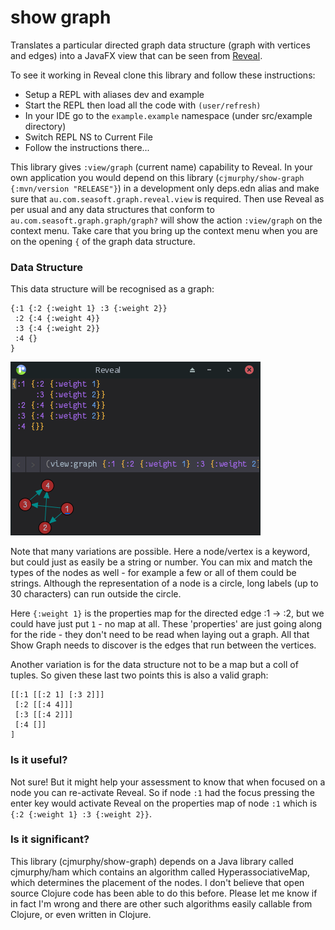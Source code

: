 # show graph
Translates a particular directed graph data structure (graph with vertices and edges) into a JavaFX view that can
be seen from [Reveal](https://vlaaad.github.io/reveal/).

To see it working in Reveal clone this library and follow these instructions:
- Setup a REPL with aliases dev and example
- Start the REPL then load all the code with `(user/refresh)`
- In your IDE go to the `example.example` namespace (under src/example directory)
- Switch REPL NS to Current File
- Follow the instructions there...

This library gives `:view/graph` (current name) capability to Reveal. In your own application you would depend on this 
library (`cjmurphy/show-graph {:mvn/version "RELEASE"}`) in a development only deps.edn alias and make sure that 
`au.com.seasoft.graph.reveal.view` is required. Then use Reveal as per usual and any data structures that conform to 
`au.com.seasoft.graph.graph/graph?` will show the action `:view/graph` on the context menu. Take care that you bring up 
the context menu when you are on the opening `{` of the graph data structure.

### Data Structure

This data structure will be recognised as a graph:

```
{:1 {:2 {:weight 1} :3 {:weight 2}}
 :2 {:4 {:weight 4}}
 :3 {:4 {:weight 2}}
 :4 {}
}
```
![displayed graph](reveal_with_graph.png?raw=true)

Note that many variations are possible. Here a node/vertex is a keyword, but could just as easily be a string or number.
You can mix and match the types of the nodes as well - for example a few or all of them could be strings. Although
the representation of a node is a circle, long labels (up to 30 characters) can run outside the circle. 

Here `{:weight 1}` is the properties map for the directed edge :1 -> :2, but we could have just put `1` - no map at all.
These 'properties' are just going along for the ride - they don't need to be read when laying out a graph. All that 
Show Graph needs to discover is the edges that run between the vertices. 

Another variation is for the data structure not to be a map but a coll of tuples. So given these last two points this 
is also a valid graph:

```
[[:1 [[:2 1] [:3 2]]]
 [:2 [[:4 4]]]
 [:3 [[:4 2]]]
 [:4 []]
]
```

### Is it useful?

Not sure! But it might help your assessment to know that when focused on a node you can re-activate Reveal. So if
node `:1` had the focus pressing the enter key would activate Reveal on the properties map of node `:1` which
is `{:2 {:weight 1} :3 {:weight 2}}`.    

### Is it significant?

This library (cjmurphy/show-graph) depends on a Java library called cjmurphy/ham which contains an algorithm called
HyperassociativeMap, which determines the placement of the nodes. I don't believe that open source Clojure 
code has been able to do this before. Please let me know if in fact I'm wrong and there are other such algorithms 
easily callable from Clojure, or even written in Clojure.   